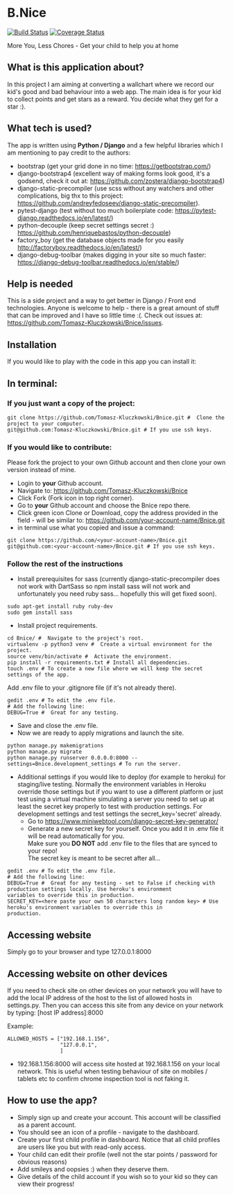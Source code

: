 # B.Nice
[![Build Status](https://travis-ci.org/Tomasz-Kluczkowski/Bnice.svg?branch=master)](https://travis-ci.org/Tomasz-Kluczkowski/Bnice) [![Coverage Status](https://coveralls.io/repos/github/Tomasz-Kluczkowski/Bnice/badge.svg?branch=master&service=github)](https://coveralls.io/github/Tomasz-Kluczkowski/Bnice?branch=master)

More You, Less Chores - Get your child to help you at home

## What is this application about?

In this project I am aiming at converting a wallchart where we record our kid's good and bad behaviour into a web app.
The main idea is for your kid to collect points and get stars as a reward. You decide what they get for a star :).

## What tech is used?

The app is written using **Python / Django** and a few helpful libraries which I am mentioning to pay credit to the authors:
- bootstrap (get your grid done in no time: <https://getbootstrap.com/>)
- django-bootstrap4 (excellent way of making forms look good, it's a godsend, check it out at: <https://github.com/zostera/django-bootstrap4>)
- django-static-precompiler (use scss without any watchers and other complications, big thx to this project: <https://github.com/andreyfedoseev/django-static-precompiler>).
- pytest-django (test without too much boilerplate code: <https://pytest-django.readthedocs.io/en/latest/>)
- python-decouple (keep secret settings secret :) <https://github.com/henriquebastos/python-decouple>)
- factory_boy (get the database objects made for you easily <http://factoryboy.readthedocs.io/en/latest/>)
- django-debug-toolbar (makes digging in your site so much faster: <https://django-debug-toolbar.readthedocs.io/en/stable/>)

## Help is needed

This is a side project and a way to get better in Django / Front end technologies. Anyone is welcome to help - there is
a great amount of stuff that can be improved and I have so little time :(. 
Check out issues at: <https://github.com/Tomasz-Kluczkowski/Bnice/issues>.

## Installation

If you would like to play with the code in this app you can install it:

In terminal:
------------

### If you just want a copy of the project:
```
git clone https://github.com/Tomasz-Kluczkowski/Bnice.git #  Clone the project to your computer.
git@github.com:Tomasz-Kluczkowski/Bnice.git # If you use ssh keys.
```
### If you would like to contribute:

Please fork the project to your own Github account and then clone your own version instead of mine.
- Login to **your** Github account.
- Navigate to:
<https://github.com/Tomasz-Kluczkowski/Bnice>
- Click Fork (Fork icon in top right corner). 
- Go to **your** Github account and choose the Bnice repo there.
- Click green icon Clone or Download, copy the address provided in the field - will be similar to: <https://github.com/your-account-name/Bnice.git>
- in terminal use what you copied and issue a command:
```
git clone https://github.com/<your-account-name>/Bnice.git
git@github.com:<your-account-name>/Bnice.git # If you use ssh keys.
```

### Follow the rest of the instructions

- Install prerequisites for sass (currently django-static-precompiler does not work with DartSass so npm install sass 
will not work and unfortunately you need ruby sass... hopefully this will get fixed soon).
```
sudo apt-get install ruby ruby-dev
sudo gem install sass
```

- Install project requirements.
```
cd Bnice/ #  Navigate to the project's root.
virtualenv -p python3 venv #  Create a virtual environment for the project.
source venv/bin/activate #  Activate the environment.
pip install -r requirements.txt # Install all dependencies.
touch .env # To create a new file where we will keep the secret settings of the app.
```
Add .env file to your .gitignore file (if it's not already there).
```
gedit .env # To edit the .env file.
# Add the following line:
DEBUG=True #  Great for any testing.
```
- Save and close the .env file.
- Now we are ready to apply migrations and launch the site.
```
python manage.py makemigrations
python manage.py migrate
python manage.py runserver 0.0.0.0:8000 --settings=Bnice.development_settings # To run the server.
```
- Additional settings if you would like to deploy (for example to heroku) for staging/live testing.
    Normally the environment variables in Heroku override those settings but if you want to use a different platform or
    just test using a virtual machine simulating a server you need to set up at least the secret key properly to test
    with production settings. For development settings and test settings the secret_key='secret' already. 
    - Go to <https://www.miniwebtool.com/django-secret-key-generator/>
    - Generate a new secret key for yourself. Once you add it in .env file it will be read automatically for you.<br>
    Make sure you **DO NOT** add .env file to the files that are synced to your repo!<br>
    The secret key is meant to be secret after all...
```
gedit .env # To edit the .env file.
# Add the following line:
DEBUG=True #  Great for any testing - set to False if checking with production settings locally. Use heroku's environment 
variables to override this in production.
SECRET_KEY=<here paste your own 50 characters long random key> # Use heroku's environment variables to override this in 
production.
```


## Accessing website

Simply go to your browser and type 127.0.0.1:8000

## Accessing website on other devices

If you need to check site on other devices on your network you will have to add the local IP address of the host to the 
list of allowed hosts in settings.py.
Then you can access this site from any device on your network by typing: [host IP address]:8000

Example:
```
ALLOWED_HOSTS = ["192.168.1.156",
                 "127.0.0.1",
                 ]
```
- 192.168.1.156:8000 will access site hosted at 192.168.1.156 on your local network.
This is useful when testing behaviour of site on mobiles / tablets etc to confirm chrome inspection tool is not faking it.

## How to use the app?

- Simply sign up and create your account. This account will be classified as a parent account.
- You should see an icon of a profile - navigate to the dashboard.
- Create your first child profile in dashboard. Notice that all child profiles are users like you but with read-only access.
- Your child can edit their profile (well not the star points / password for obvious reasons)
- Add smileys and oopsies :) when they deserve them.
- Give details of the child account if you wish so to your kid so they can view their progress!